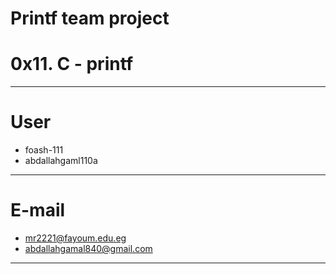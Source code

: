 # Printf team project
# 0x11. C - printf
------------------------------
# User

- foash-111
- abdallahgaml110a

-------------------------------
# E-mail

- mr2221@fayoum.edu.eg
- abdallahgamal840@gmail.com
-------------------------------
